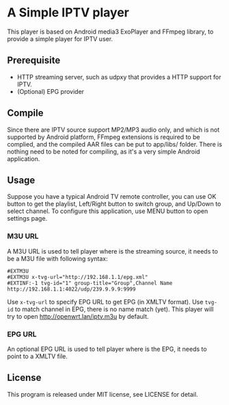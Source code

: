 # A Simple IPTV player
This player is based on Android media3 ExoPlayer and FFmpeg library, to provide a simple player for IPTV user.

## Prerequisite
- HTTP streaming server, such as udpxy that provides a HTTP support for IPTV.
- (Optional) EPG provider

## Compile
Since there are IPTV source support MP2/MP3 audio only, and which is not supported by Android platform,
FFmpeg extensions is required to be complied, and the compiled AAR files can be put to app/libs/ folder.
There is nothing need to be noted for compiling, as it's a very simple Android  application.

## Usage
Suppose you have a typical Android TV remote controller, you can use OK button to get the playlist,
Left/Right button to switch group, and Up/Down to select channel.
To configure this application, use MENU button to open settings page.

### M3U URL
A M3U URL is used to tell player where is the streaming source, it needs to be a M3U file with following syntax:
```
#EXTM3U
#EXTM3U x-tvg-url="http://192.168.1.1/epg.xml"
#EXTINF:-1 tvg-id="1" group-title="Group",Channel Name
http://192.168.1.1:4022/udp/239.9.9.9:9999
```
Use `x-tvg-url` to specify EPG URL to get EPG (in XMLTV format). 
Use `tvg-id` to match channel in EPG, there is no name match (yet).
This player will try to open http://openwrt.lan/iptv.m3u by default.

### EPG URL
An optional EPG URL is used to tell player where is the EPG, it needs to point to a XMLTV file.

## License
This program is released under MIT license, see LICENSE for detail.
